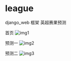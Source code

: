 # league
django_web 框架 英超赛果预测

首页
![img1](http://pan.baidu.com/s/1eSP6S6I)

预测一
![img2](http://pan.baidu.com/s/1i4IyZRn)

预测二
![img3](http://pan.baidu.com/s/1jIC7Ar8)
